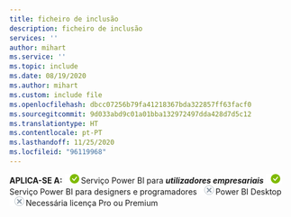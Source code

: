 ```yaml
---
title: ficheiro de inclusão
description: ficheiro de inclusão
services: ''
author: mihart
ms.service: ''
ms.topic: include
ms.date: 08/19/2020
ms.author: mihart
ms.custom: include file
ms.openlocfilehash: dbcc07256b79fa41218367bda322857ff63facf0
ms.sourcegitcommit: 9d033abd9c01a01bba132972497dda428d7d5c12
ms.translationtype: HT
ms.contentlocale: pt-PT
ms.lasthandoff: 11/25/2020
ms.locfileid: "96119968"
---
```

<Token>**APLICA-SE A:** ![Aplica-se a:](media/yes.png)Serviço Power BI para **_utilizadores empresariais_** ![Aplica-se a:](media/yes.png)Serviço Power BI para designers e programadores ![Não se aplica a:](media/no.png)Power BI Desktop ![Não se aplica a:](media/no.png)Necessária licença Pro ou Premium </Token>